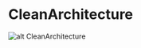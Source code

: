 # CleanArchitecture

![alt CleanArchitecture](https://miro.medium.com/max/1100/1*R66VQCVXC48e5CxL8Kb26Q.webp)


